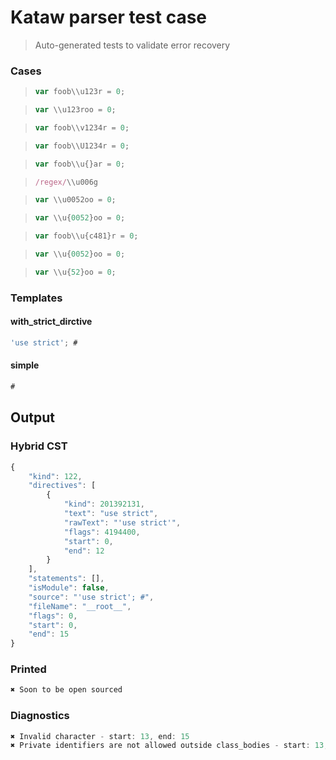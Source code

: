 # Kataw parser test case

> Auto-generated tests to validate error recovery
>

### Cases

> `````js
> var foob\\u123r = 0;
> `````

> `````js
> var \\u123roo = 0;
> `````

> `````js
> var foob\\v1234r = 0;
> `````

> `````js
> var foob\\U1234r = 0;
> `````

> `````js
> var foob\\u{}ar = 0;
> `````

> `````js
> /regex/\\u006g
> `````

> `````js
> var \\u0052oo = 0;
> `````

> `````js
> var \\u{0052}oo = 0;
> `````

> `````js
> var foob\\u{c481}r = 0;
> `````

> `````js
> var \\u{0052}oo = 0;
> `````

> `````js
> var \\u{52}oo = 0;
> `````

### Templates

#### with_strict_dirctive

`````js
'use strict'; #
`````

#### simple

`````js
#
`````

## Output

### Hybrid CST

```javascript
{
    "kind": 122,
    "directives": [
        {
            "kind": 201392131,
            "text": "use strict",
            "rawText": "'use strict'",
            "flags": 4194400,
            "start": 0,
            "end": 12
        }
    ],
    "statements": [],
    "isModule": false,
    "source": "'use strict'; #",
    "fileName": "__root__",
    "flags": 0,
    "start": 0,
    "end": 15
}
```

### Printed

```javascript
✖ Soon to be open sourced
```

### Diagnostics

```javascript
✖ Invalid character - start: 13, end: 15
✖ Private identifiers are not allowed outside class_bodies - start: 13, end: 15

```

